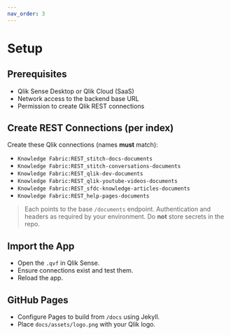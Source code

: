 ```yaml
---
nav_order: 3
---
```


# Setup

## Prerequisites

- Qlik Sense Desktop or Qlik Cloud (SaaS)
- Network access to the backend base URL
- Permission to create Qlik REST connections

## Create REST Connections (per index)

Create these Qlik connections (names **must** match):

- `Knowledge Fabric:REST_stitch-docs-documents`
- `Knowledge Fabric:REST_stitch-conversations-documents`
- `Knowledge Fabric:REST_qlik-dev-documents`
- `Knowledge Fabric:REST_qlik-youtube-videos-documents`
- `Knowledge Fabric:REST_sfdc-knowledge-articles-documents`
- `Knowledge Fabric:REST_help-pages-documents`

> Each points to the base `/documents` endpoint. Authentication and headers as required by your environment. Do **not** store secrets in the repo.

## Import the App

- Open the `.qvf` in Qlik Sense.
- Ensure connections exist and test them.
- Reload the app.

## GitHub Pages

- Configure Pages to build from `/docs` using Jekyll.
- Place `docs/assets/logo.png` with your Qlik logo.
